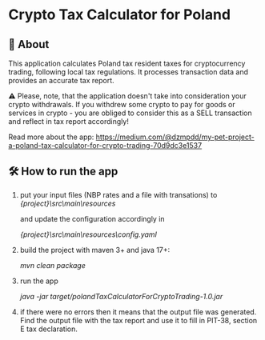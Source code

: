 # Crypto Tax Calculator for Poland
## 📘 About
This application calculates Poland tax resident taxes for cryptocurrency trading, following local tax regulations. 
It processes transaction data and provides an accurate tax report.

⚠️ Please, note, that the application doesn't take into consideration your crypto withdrawals. 
If you withdrew some crypto to pay for goods or services in crypto - 
you are obliged to consider this as a SELL transaction and reflect in tax report accordingly!  

Read more about the app: https://medium.com/@dzmpdd/my-pet-project-a-poland-tax-calculator-for-crypto-trading-70d9dc3e1537 

## 🛠️ How to run the app
1) put your input files (NBP rates and a file with transations) to 
   _{project}\src\main\resources_

   and update the configuration accordingly in 

   _{project}\src\main\resources\config.yaml_
2) build the project with maven 3+ and java 17+:

   _mvn clean package_

3) run the app

   _java -jar target/polandTaxCalculatorForCryptoTrading-1.0.jar_

4) if there were no errors then it means that the output file was generated. 
   Find the output file with the tax report and use it to fill in PIT-38, section E tax declaration. 